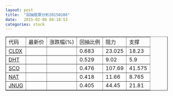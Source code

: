 ```yaml
---
layout: post
title:  "回抽股票分析20150206"
date:   2015-02-06 04:18:53
categories: stock
---
```

<script type="text/javascript">
var stockList = []
stockList.push('gb_cldx');
stockList.push('gb_dht');
stockList.push('gb_sco');
stockList.push('gb_nat');
stockList.push('gb_jnug');
</script>
<table border="1">
 <tr>
 <td>代码</td>
 <td>最新价</td>
 <td>涨跌幅(%)</td>
 <td>回抽比例</td>
 <td>阻力</td>
 <td>支撑</td>
</tr>
  <tr id="cldx">
  <td><a href="http://stock.finance.sina.com.cn/usstock/quotes/CLDX.html" target="_blank">CLDX</a></td><td></td><td></td><td>0.683</td><td>23.025</td><td>18.23</td></tr>
  <tr id="dht">
  <td><a href="http://stock.finance.sina.com.cn/usstock/quotes/DHT.html" target="_blank">DHT</a></td><td></td><td></td><td>0.529</td><td>9.02</td><td>5.9</td></tr>
  <tr id="sco">
  <td><a href="http://stock.finance.sina.com.cn/usstock/quotes/SCO.html" target="_blank">SCO</a></td><td></td><td></td><td>0.476</td><td>107.69</td><td>41.575</td></tr>
  <tr id="nat">
  <td><a href="http://stock.finance.sina.com.cn/usstock/quotes/NAT.html" target="_blank">NAT</a></td><td></td><td></td><td>0.418</td><td>11.66</td><td>8.765</td></tr>
  <tr id="jnug">
  <td><a href="http://stock.finance.sina.com.cn/usstock/quotes/JNUG.html" target="_blank">JNUG</a></td><td></td><td></td><td>0.405</td><td>44.45</td><td>21.81</td></tr>
</table>

